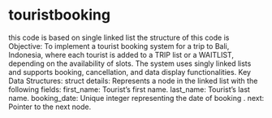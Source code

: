# touristbooking
this code is based on single linked list
the structure of  this code is
Objective:
To implement a tourist booking system for a trip to Bali, Indonesia, where each tourist is added to a TRIP list or a WAITLIST, depending on the availability of slots. The system uses singly linked lists and supports booking, cancellation, and data display functionalities.
Key Data Structures:
    struct details: Represents a node in the linked list with the following fields:
        first_name: Tourist’s first name.
        last_name: Tourist’s last name.
        booking_date: Unique integer representing the date of booking .
        next: Pointer to the next node.
